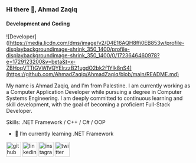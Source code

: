 ### Hi there 👋, Ahmad Zaqiq
#### Development and Coding
![Developer]([https://media.licdn.com/dms/image/v2/D4E16AQH8ffi0EB853w/profile-displaybackgroundimage-shrink_350_1400/profile-displaybackgroundimage-shrink_350_1400/0/1723646460978?e=1729123200&v=beta&t=x-ZBHoqVTTtGVWIVQYElrzzB21ugdO2bk2f1YIk8nS4](https://github.com/AhmadZaqiq/AhmadZaqiq/blob/main/README.md)

My name is Ahmad Zaqiq, and I'm from Palestine. I am currently working as a Computer Application Developer while pursuing a degree in Computer Systems Engineering. I am deeply committed to continuous learning and skill development, with the goal of becoming a proficient Full-Stack Developer.

Skills: .NET Framework / C++ / C# / OOP

- 🌱 I’m currently learning .NET Framework 


[<img src='https://cdn.jsdelivr.net/npm/simple-icons@3.0.1/icons/github.svg' alt='github' height='40'>](https://github.com/AhmadZaqiq)  [<img src='https://cdn.jsdelivr.net/npm/simple-icons@3.0.1/icons/linkedin.svg' alt='linkedin' height='40'>](https://www.linkedin.com/in/ahmad-zaqiq-23b2a5225/)  [<img src='https://cdn.jsdelivr.net/npm/simple-icons@3.0.1/icons/instagram.svg' alt='instagram' height='40'>](https://www.instagram.com/4.ahmad_awad.4/)  [<img src='https://cdn.jsdelivr.net/npm/simple-icons@3.0.1/icons/twitter.svg' alt='twitter' height='40'>](https://twitter.com/XAhmadJRX)  

